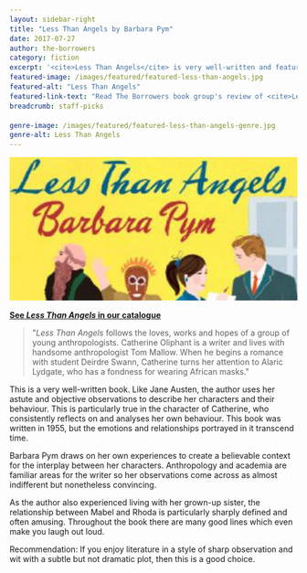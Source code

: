 ```yaml
---
layout: sidebar-right
title: "Less Than Angels by Barbara Pym"
date: 2017-07-27
author: the-borrowers
category: fiction
excerpt: '<cite>Less Than Angels</cite> is very well-written and features astute observations and laugh-out-loud humour'
featured-image: /images/featured/featured-less-than-angels.jpg
featured-alt: "Less Than Angels"
featured-link-text: "Read The Borrowers book group's review of <cite>Less Than Angels</cite>"
breadcrumb: staff-picks

genre-image: /images/featured/featured-less-than-angels-genre.jpg
genre-alt: Less Than Angels
---
```


![Less Than Angels](/images/featured/featured-less-than-angels.jpg)

**[See <cite>Less Than Angels</cite> in our catalogue](https://suffolk.spydus.co.uk/cgi-bin/spydus.exe/ENQ/OPAC/BIBENQ?BRN=354336)**

> "<cite>Less Than Angels</cite> follows the loves, works and hopes of a group of young anthropologists. Catherine Oliphant is a writer and lives with handsome anthropologist Tom Mallow. When he begins a romance with student Deirdre Swann, Catherine turns her attention to Alaric Lydgate, who has a fondness for wearing African masks."

This is a very well-written book. Like Jane Austen, the author uses her astute and objective observations to describe her characters and their behaviour. This is particularly true in the character of Catherine, who consistently reflects on and analyses her own behaviour. This book was written in 1955, but the emotions and relationships portrayed in it transcend time.

Barbara Pym draws on her own experiences to create a believable context for the interplay between her characters. Anthropology and academia are familiar areas for the writer so her observations come across as almost indifferent but nonetheless convincing.

As the author also experienced living with her grown-up sister, the relationship between Mabel and Rhoda is particularly sharply defined and often amusing. Throughout the book there are many good lines which even make you laugh out loud.

Recommendation: If you enjoy literature in a style of sharp observation and wit with a subtle but not dramatic plot, then this is a good choice.
